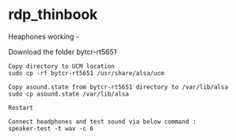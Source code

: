 # rdp_thinbook

Heaphones working -


Download the folder bytcr-rt5651

    Copy directory to UCM location
    sudo cp -rf bytcr-rt5651 /usr/share/alsa/ucm

    Copy asound.state from bytcr-rt5651 directory to /var/lib/alsa
    sudo cp asound.state /var/lib/alsa

    Restart
    
    Connect headphones and test sound via below command :
    speaker-test -t wav -c 6
